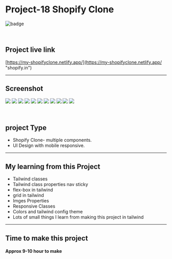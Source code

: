 # Project-18 Shopify Clone


![badge](https://img.shields.io/badge/Technologies-HTML/TailwindCSS-green)

<br>

## Project live link
[https://my-shopifyclone.netlify.app/](https://my-shopifyclone.netlify.app/ "shopify.in")

<hr>

## Screenshot
![](./Screen-shots/01.png)
![](./Screen-shots/02.png)
![](./Screen-shots/03.png)
![](./Screen-shots/04.png)
![](./Screen-shots/05.png)
![](./Screen-shots/06.png)
![](./Screen-shots/07.png)
![](./Screen-shots/08.png)
![](./Screen-shots/09.png)
![](./Screen-shots/10.png)
![](./Screen-shots/11.png)

<br>

## project Type
- Shopify Clone- multiple components. 
- UI Design with mobile responsive.

<hr>

## My learning from this Project
- Tailwind classes
- Tailwind class properties nav sticky 
- flex-box in tailwind
- grid in tailwind
- Imges Properties 
- Responsive Classes
- Colors and tailwind config theme
- Lots of small things I learn from making this project in tailwind

<hr>

## Time to make this project
#### Approx 9-10 hour to make
